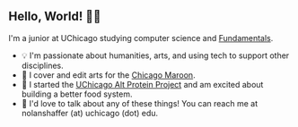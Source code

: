 ## Hello, World! 👋😁

I'm a junior at UChicago studying computer science and [Fundamentals](https://college.uchicago.edu/academics/fundamentals-students).

- 💡 I'm passionate about humanities, arts, and using tech to support other disciplines.
- 📰 I cover and edit arts for the [Chicago Maroon](https://chicagomaroon.com/).
- 🌱 I started the [UChicago Alt Protein Project](https://gfi.org/directory/the-uchicago-alt-protein-project/) and am excited about building a better food system.
- 💬 I'd love to talk about any of these things! You can reach me at nolanshaffer (at) uchicago (dot) edu.
